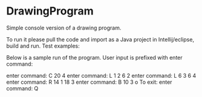 # DrawingProgram
 Simple console version of a drawing program.
 
 To run it please pull the code and import as a Java project in Intellij/eclipse, build and run.
 Test examples:
 
 Below is a sample run of the program. User input is prefixed with enter command:
 
 enter command: C 20 4
 enter command: L 1 2 6 2
 enter command: L 6 3 6 4
 enter command: R 14 1 18 3
 enter command: B 10 3 o
 To exit:
 enter command: Q
